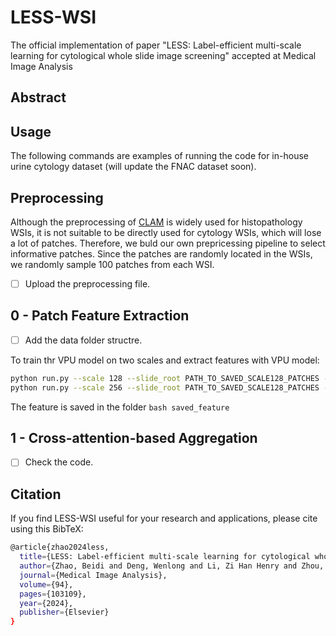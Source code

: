 # LESS-WSI
The official implementation of paper "LESS: Label-efficient multi-scale learning for cytological whole slide image screening" accepted at Medical Image Analysis

## Abstract

## Usage
The following commands are examples of running the code for in-house urine cytology dataset (will update the FNAC dataset soon).

## Preprocessing
Although the preprocessing of [CLAM](https://github.com/mahmoodlab/CLAM/tree/master#wsi-segmentation-and-patching) is widely used for histopathology WSIs, it is not suitable to be directly used for cytology WSIs, which will lose a lot of patches. Therefore, we buld our own prepricessing pipeline to select informative patches. Since the patches are randomly located in the WSIs, we randomly sample 100 patches from each WSI.
- [ ] Upload the preprocessing file.

## 0 - Patch Feature Extraction
- [ ] Add the data folder structre.

To train thr VPU model on two scales and extract features with VPU model:
```bash
python run.py --scale 128 --slide_root PATH_TO_SAVED_SCALE128_PATCHES --nth_fold 0
python run.py --scale 256 --slide_root PATH_TO_SAVED_SCALE128_PATCHES --nth_fold 0
```
The feature is saved in the folder ```bash saved_feature```

## 1 - Cross-attention-based Aggregation
- [ ] Check the code.


## Citation
If you find LESS-WSI useful for your research and applications, please cite using this BibTeX:
```bash
@article{zhao2024less,
  title={LESS: Label-efficient multi-scale learning for cytological whole slide image screening},
  author={Zhao, Beidi and Deng, Wenlong and Li, Zi Han Henry and Zhou, Chen and Gao, Zuhua and Wang, Gang and Li, Xiaoxiao},
  journal={Medical Image Analysis},
  volume={94},
  pages={103109},
  year={2024},
  publisher={Elsevier}
}
```